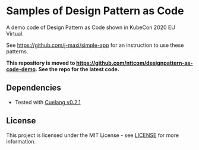# Samples of Design Pattern as Code

A demo code of Design Pattern as Code shown in KubeCon 2020 EU Virtual.

See https://github.com/j-maxi/simple-app for an instruction to use these patterns.

**This repository is moved to https://github.com/nttcom/designpattern-as-code-demo. See the repo for the latest code.**

## Dependencies

* Tested with [Cuelang v0.2.1](https://github.com/cuelang/cue/releases/tag/v0.2.1)

## License

This project is licensed under the MIT License - see [LICENSE](./LICENSE) for more information.
